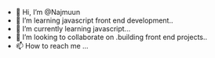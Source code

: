 - 👋 Hi, I’m @Najmuun
- 👀 I’m learning javascript front end development..
- 🌱 I’m currently learning  javascript...
- 💞️ I’m looking to collaborate on .building front end projects..
- 📫 How to reach me ...

<!---
Najmuun/Najmuun is a ✨ special ✨ repository because its `README.md` (this file) appears on your GitHub profile.
You can click the Preview link to take a look at your changes.
--->
